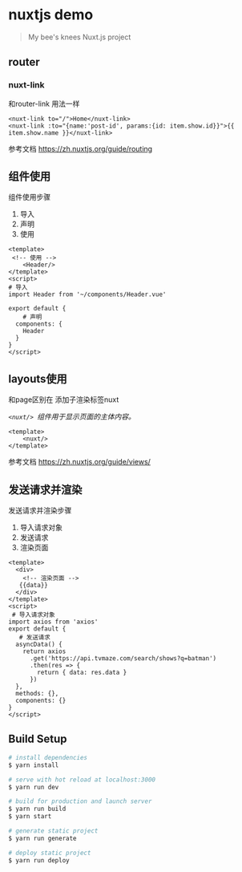 # nuxtjs demo

> My bee&#39;s knees Nuxt.js project
> 

## router

### nuxt-link

和router-link 用法一样

```vue
<nuxt-link to="/">Home</nuxt-link>
<nuxt-link :to="{name:'post-id', params:{id: item.show.id}}">{{ item.show.name }}</nuxt-link>
```

参考文档 https://zh.nuxtjs.org/guide/routing

## 组件使用

组件使用步骤

1. 导入
2. 声明
3. 使用

```vue
<template>
 <!-- 使用 -->
    <Header/>
</template>
<script>
# 导入
import Header from '~/components/Header.vue'

export default {
    # 声明
  components: {
    Header
  }
}
</script>
```

## layouts使用

和page区别在 添加子渲染标签nuxt

*`<nuxt/> `组件用于显示页面的主体内容。*

```vue
<template>
    <nuxt/>
</template>
```

参考文档 https://zh.nuxtjs.org/guide/views/

## 发送请求并渲染

发送请求并渲染步骤

1. 导入请求对象
2. 发送请求
3. 渲染页面

```vue
<template>
  <div>
    <!-- 渲染页面 -->
   {{data}}
  </div>
</template>
<script>
 # 导入请求对象
import axios from 'axios'
export default {
   # 发送请求
  asyncData() {
    return axios
      .get('https://api.tvmaze.com/search/shows?q=batman')
      .then(res => {
        return { data: res.data }
      })
  },
  methods: {},
  components: {}
}
</script>
```



## Build Setup

``` bash
# install dependencies
$ yarn install

# serve with hot reload at localhost:3000
$ yarn run dev

# build for production and launch server
$ yarn run build
$ yarn start

# generate static project
$ yarn run generate

# deploy static project 
$ yarn run deploy
```


